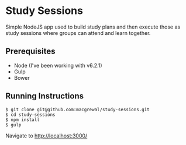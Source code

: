 # Study Sessions

Simple NodeJS app used to build study plans and then execute those as study sessions where groups can attend and learn together.

## Prerequisites
- Node (I've been working with v6.2.1)
- Gulp
- Bower

## Running Instructions
```
$ git clone git@github.com:macgrewal/study-sessions.git
$ cd study-sessions
$ npm install
$ gulp
```
Navigate to [http://localhost:3000/](http://localhost:3000/)
